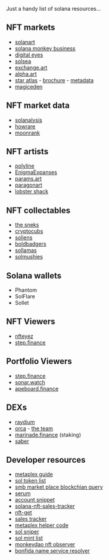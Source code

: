 Just a handy list of solana resources... 

## NFT markets

 * [solanart](https://solanart.io/)
 * [solana monkey business](https://market.solanamonkey.business/)
 * [digital eyes](https://digitaleyes.market)
 * [solsea](https://solsea.io/)
 * [exchange.art](https://exchange.art/)
 * [alpha.art](https://alpha.art/#popular)
 * [star atlas](https://play.staratlas.com/market) - [brochure](https://staratlas.com/gao-brochure.pdf) - [metadata](https://galaxy.staratlas.com/nfts)
 * [magiceden](https://magiceden.io/)

## NFT market data

 * [solanalysis](https://solanalysis.com/)
 * [howrare](https://howrare.is/boldbadgers/6138/)
 * [moonrank](https://moonrank.app/collection/sneks)

## NFT artists

 * [polyline](https://polyline.holaplex.com/#/)
 * [EnigmaExpanses](https://expanses.ai/#/)
 * [params.art](https://params.art/)
 * [paragonart](https://paragonart.holaplex.com/#/)
 * [lobster shack](https://lobstershack.holaplex.com/#/)

## NFT collectables
 
 * [the sneks](https://sneks.gg/roadmap)
 * [cryptocubs](https://www.cryptocubs.io/)
 * [soliens](https://www.soliens.space/#/)
 * [boldbadgers](https://boldbadgers.com/)
 * [sollamas](https://sollamas.com/)
 * [solmushies](https://www.solmushies.io/trait)

## Solana wallets

 * Phantom
 * SolFlare
 * Sollet

## NFT Viewers

 * [nfteyez](https://www.nfteyez.global/accounts/8uqTTJrymHMCoG4KLGLPgJh8rqHhMWSEX5BtyL6zdPZL)
 * [step.finance](https://app.step.finance/#/nft)

## Portfolio Viewers

 * [step.finance](https://app.step.finance/#/dashboard)
 * [sonar.watch](https://sonar.watch/dashboard)
 * [apeboard.finance](https://apeboard.finance/dashboard)

## DEXs

 * [raydium](https://raydium.io/pools/)
 * [orca](https://www.orca.so/pools) - [the team](https://orca-so.medium.com/meet-the-orca-team-1b116398db48)
 * [marinade.finance](https://marinade.finance) (staking)
 * [saber](https://app.saber.so/#/farms)

## Developer resources

 * [metaplex guide](https://www.notion.so/Metaplex-Developer-Guide-afefbc19841744c28587ab948a08cfac)
 * [sol token list](https://github.com/solana-labs/token-list/blob/main/src/tokens/solana.tokenlist.json)
 * [smb market place blockchian query](https://github.com/boxwooddev/smb-marketplace-history)
 * [serum](https://github.com/project-serum/serum-ts)
 * [account snippet](https://gist.github.com/beautyfree/8d6d6bd80e4dc81911cffca946b14641)
 * [solana-nft-sales-tracker](https://github.com/flutternft/solana-nft-sales-tracker/tree/main/src)
 * [nft-get](https://github.com/vicyyn/MetaplexMetadata-js)
 * [sales tracker](https://github.com/flutternft/solana-nft-sales-tracker)
 * [metaplex helper code](https://github.com/solana-labs/solana/tree/1428575be3bb71dc015184b63261609890dd695d/explorer/src/metaplex)
 * [sol sniper](https://github.com/kcotoi/SOLSniperNFT-Releases)
 * [sol mint list](https://github.com/statikdev/sol-mint-list)
 * [monkeydao nft observer](https://github.com/MonkeDAO/observer)
 * [bonfida name service resolver](https://github.com/billenburger/sns-resolv[r)

